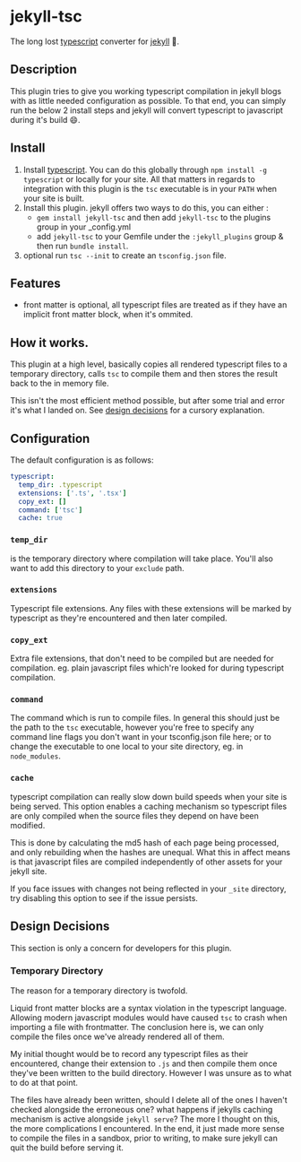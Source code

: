 # jekyll-tsc
The long lost [typescript][typescript] converter for [jekyll][jekyll] :blue_book:.

[jekyll]: https://github.com/jekyll/jekyll
[typescript]: https://www.typescriptlang.org/

## Description
This plugin tries to give you working typescript compilation in jekyll blogs
with as little needed configuration as possible. To that end, you can simply
run the below 2 install steps and jekyll will convert typescript to javascript
during it's build :smile:.

## Install
1. Install [typescript](https://github.com/microsoft/TypeScript). You can do
   this globally through `npm install -g typescript` or locally for your site.
   All that matters in regards to integration with this plugin is the `tsc`
   executable is in your `PATH` when your site is built.
2. Install this plugin. jekyll offers two ways to do this, you can either :
   * `gem install jekyll-tsc` and then add `jekyll-tsc` to the plugins group in your _config.yml
   * add `jekyll-tsc` to your Gemfile under the `:jekyll_plugins` group & then run `bundle install`.
3. optional run `tsc --init` to create an `tsconfig.json` file.

## Features
* front matter is optional, all typescript files are treated as if they have an
  implicit front matter block, when it's ommited.

## How it works.
This plugin at a high level, basically copies all rendered typescript files to a
temporary directory, calls `tsc` to compile them and then stores the result back
to the in memory file.

This isn't the most efficient method possible, but after some trial and error it's
what I landed on. See [design decisions](#design-decisions) for a cursory
explanation.

## Configuration
The default configuration is as follows:

```yaml
typescript:
  temp_dir: .typescript
  extensions: ['.ts', '.tsx']
  copy_ext: []
  command: ['tsc']
  cache: true
```

### `temp_dir`
is the temporary directory where compilation will take place. You'll also want to
add this directory to your `exclude` path.

### `extensions`
Typescript file extensions. Any files with these extensions will be marked by
typescript as they're encountered and then later compiled.

### `copy_ext`
Extra file extensions, that don't need to be compiled but are needed for compilation.
eg. plain javascript files which're looked for during typescript compilation.

### `command`
The command which is run to compile files. In general this should just be the path to
the `tsc` executable, however you're free to specify any command line flags you don't
want in your tsconfig.json file here; or to change the executable to one local to your
site directory, eg. in `node_modules`.

### `cache`
typescript compilation can really slow down build speeds when your site is being served.
This option enables a caching mechanism so typescript files are only compiled when the
source files they depend on have been modified.

This is done by calculating the md5 hash of each page being processed, and only rebuilding
when the hashes are unequal. What this in affect means is that javascript files are compiled
independently of other assets for your jekyll site.

If you face issues with changes not being reflected in your `_site` directory, try disabling
this option to see if the issue persists.

## Design Decisions
This section is only a concern for developers for this plugin.

### Temporary Directory
The reason for a temporary directory is twofold.

Liquid front matter blocks are a syntax violation in the typescript language.
Allowing modern javascript modules would have caused `tsc` to crash when
importing a file with frontmatter. The conclusion here is, we can only compile
the files once we've already rendered all of them.

My initial thought would be to record any typescript files as their encountered,
change their extension to `.js` and then compile them once they've been written
to the build directory. However I was unsure as to what to do at that point.

The files have already been written, should I delete all of the ones I haven't
checked alongside the erroneous one? what happens if jekylls caching mechanism
is active alongside `jekyll serve`? The more I thought on this, the more
complications I encountered. In the end, it just made more sense to compile the
files in a sandbox, prior to writing, to make sure jekyll can quit the build
before serving it.
